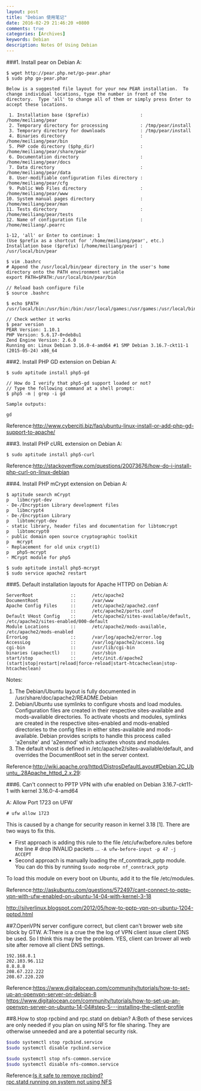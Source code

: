 ```yaml
---
layout: post
title: "Debian 使用笔记"
date: 2016-02-29 21:46:20 +0800
comments: true
categories: [Archives]
keywords: Debian
description: Notes Of Using Debian
---
```

###1. Install pear on Debian
A:

```
$ wget http://pear.php.net/go-pear.phar
$ sudo php go-pear.phar

Below is a suggested file layout for your new PEAR installation.  To
change individual locations, type the number in front of the
directory.  Type 'all' to change all of them or simply press Enter to
accept these locations.

 1. Installation base ($prefix)                   : /home/meiliang/pear
 2. Temporary directory for processing            : /tmp/pear/install
 3. Temporary directory for downloads             : /tmp/pear/install
 4. Binaries directory                            : /home/meiliang/pear/bin
 5. PHP code directory ($php_dir)                 : /home/meiliang/pear/share/pear
 6. Documentation directory                       : /home/meiliang/pear/docs
 7. Data directory                                : /home/meiliang/pear/data
 8. User-modifiable configuration files directory : /home/meiliang/pear/cfg
 9. Public Web Files directory                    : /home/meiliang/pear/www
10. System manual pages directory                 : /home/meiliang/pear/man
11. Tests directory                               : /home/meiliang/pear/tests
12. Name of configuration file                    : /home/meiliang/.pearrc

1-12, 'all' or Enter to continue: 1
(Use $prefix as a shortcut for '/home/meiliang/pear', etc.)
Installation base ($prefix) [/home/meiliang/pear] : /usr/local/bin/pear

$ vim .bashrc
# Append the /usr/local/bin/pear directory in the user's home directory onto the PATH environment variable
export PATH=$PATH:/usr/local/bin/pear/bin

// Reload bash configure file
$ source .bashrc

$ echo $PATH
/usr/local/bin:/usr/bin:/bin:/usr/local/games:/usr/games:/usr/local/bin/pear/bin

// Check wether it works
$ pear version
PEAR Version: 1.10.1
PHP Version: 5.6.17-0+deb8u1
Zend Engine Version: 2.6.0
Running on: Linux Debian 3.16.0-4-amd64 #1 SMP Debian 3.16.7-ckt11-1 (2015-05-24) x86_64
```
<!-- more -->
###2. Install PHP GD extension on Debian
A:

```
$ sudo aptitude install php5-gd

// How do I verify that php5-gd support loaded or not?
// Type the following command at a shell prompt:
$ php5 -m | grep -i gd

Sample outputs:

gd
```

Reference:http://www.cyberciti.biz/faq/ubuntu-linux-install-or-add-php-gd-support-to-apache/

###3. Install PHP cURL extension on Debian
A:

```
$ sudo aptitude install php5-curl
```

Reference:http://stackoverflow.com/questions/20073676/how-do-i-install-php-curl-on-linux-debian

###4. Install PHP mCrypt extension on Debian 
A:

```
$ aptitude search mCrypt
p   libmcrypt-dev                                                                    - De-/Encryption Library development files
p   libmcrypt4                                                                       - De-/Encryption Library
p   libtomcrypt-dev                                                                  - static library, header files and documentation for libtomcrypt
p   libtomcrypt0                                                                     - public domain open source cryptographic toolkit
p   mcrypt                                                                           - Replacement for old unix crypt(1)
p   php5-mcrypt                                                                      - MCrypt module for php5

$ sudo aptitude install php5-mcrypt
$ sudo service apache2 restart
```

###5. Default installation layouts for Apache HTTPD on Debian
A:

```
ServerRoot              ::      /etc/apache2
DocumentRoot            ::      /var/www
Apache Config Files     ::      /etc/apache2/apache2.conf
                        ::      /etc/apache2/ports.conf
Default VHost Config    ::      /etc/apache2/sites-available/default, /etc/apache2/sites-enabled/000-default
Module Locations        ::      /etc/apache2/mods-available, /etc/apache2/mods-enabled
ErrorLog                ::      /var/log/apache2/error.log
AccessLog               ::      /var/log/apache2/access.log
cgi-bin                 ::      /usr/lib/cgi-bin
binaries (apachectl)    ::      /usr/sbin
start/stop              ::      /etc/init.d/apache2 (start|stop|restart|reload|force-reload|start-htcacheclean|stop-htcacheclean)
```

Notes:

1. The Debian/Ubuntu layout is fully documented in /usr/share/doc/apache2/README.Debian
2. Debian/Ubuntu use symlinks to configure vhosts and load modules. Configuration files are created in their respective sites-available and mods-available directories. To activate vhosts and modules, symlinks are created in the respective sites-enabled and mods-enabled directories to the config files in either sites-available and mods-available. Debian provides scripts to handle this process called 'a2ensite' and 'a2enmod' which activates vhosts and modules.
3. The default vhost is defined in /etc/apache2/sites-available/default, and overrides the DocumentRoot set in the server context.

Reference:http://wiki.apache.org/httpd/DistrosDefaultLayout#Debian.2C_Ubuntu_.28Apache_httpd_2.x.29:

###6. Can't connect to PPTP VPN with ufw enabled on Debian 3.16.7-ckt11-1 with kernel 3.16.0-4-amd64

A: Allow Port 1723 on UFW

```
# ufw allow 1723
```

This is caused by a change for security reason in kernel 3.18 [1]. There are two ways to fix this.

* First approach is adding this rule to the file /etc/ufw/before.rules before the line # drop INVALID packets ... `-A ufw-before-input -p 47 -j ACCEPT`
* Second approach is manually loading the nf_conntrack_pptp module. You can do this by running `$sudo modprobe nf_conntrack_pptp`

To load this module on every boot on Ubuntu, add it to the file /etc/modules.

Reference:http://askubuntu.com/questions/572497/cant-connect-to-pptp-vpn-with-ufw-enabled-on-ubuntu-14-04-with-kernel-3-18

http://silverlinux.blogspot.com/2012/05/how-to-pptp-vpn-on-ubuntu-1204-pptpd.html

##7.OpenVPN server configure correct, but client can't brower web site block by GTW.
A:There is a crue the the log of VPN client issue client DNS be used. So I think this may be the problem. YES, client can brower all web site after remove all client DNS settings.

```
192.168.8.1
202.103.96.112
8.8.8.8
208.67.222.222
208.67.220.220
```

Reference:https://www.digitalocean.com/community/tutorials/how-to-set-up-an-openvpn-server-on-debian-8
https://www.digitalocean.com/community/tutorials/how-to-set-up-an-openvpn-server-on-ubuntu-14-04#step-5---installing-the-client-profile

##8.How to stop rpcbind and rpc.statd on debian?
A:Both of these services are only needed if you plan on using NFS for file sharing. They are otherwise unneeded and are a potential security risk.

```bash
$sudo systemctl stop rpcbind.service
$sudo systemctl disable rpcbind.service

$sudo systemctl stop nfs-common.service
$sudo systemctl disable nfs-common.service

```
Reference:[Is it safe to remove rpcbind?](https://www.digitalocean.com/community/questions/is-it-safe-to-remove-rpcbind)  
[rpc.statd running on system not using NFS](https://unix.stackexchange.com/questions/20356/rpc-statd-running-on-system-not-using-nfs?utm_medium=organic&utm_source=google_rich_qa&utm_campaign=google_rich_qa)  

